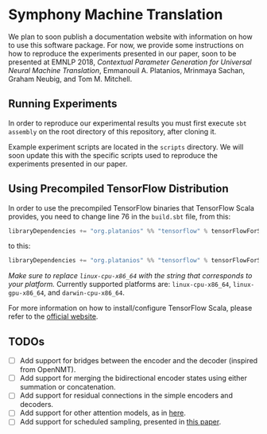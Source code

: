 # Symphony Machine Translation

We plan to soon publish a documentation website with 
information on how to use this software package. For now, 
we provide some instructions on how to reproduce the 
experiments presented in our paper, soon to be presented 
at EMNLP 2018, *Contextual Parameter Generation for
Universal Neural Machine Translation*, Emmanouil A. 
Platanios, Mrinmaya Sachan, Graham Neubig, and Tom M. 
Mitchell.

## Running Experiments

In order to reproduce our experimental results you must
first execute `sbt assembly` on the root directory of this
repository, after cloning it.

Example experiment scripts are located in the `scripts` 
directory. We will soon update this with the specific 
scripts used to reproduce the experiments presented in 
our paper.

## Using Precompiled TensorFlow Distribution

In order to use the precompiled TensorFlow binaries that
TensorFlow Scala provides, you need to change line 76 in
the `build.sbt` file, from this:

```scala
libraryDependencies += "org.platanios" %% "tensorflow" % tensorFlowForScalaVersion
```

to this:

```scala
libraryDependencies += "org.platanios" %% "tensorflow" % tensorFlowForScalaVersion classifier "linux-cpu-x86_64"
```

*Make sure to replace `linux-cpu-x86_64` with the string
that corresponds to your platform.* Currently supported
platforms are: `linux-cpu-x86_64`, `linux-gpu-x86_64`, and
`darwin-cpu-x86_64`.

For more information on how to install/configure TensorFlow
Scala, please refer to the
[official website](http://platanios.org/tensorflow_scala/).

## TODOs

- [ ] Add support for bridges between the encoder and
      the decoder (inspired from OpenNMT).
- [ ] Add support for merging the bidirectional encoder
      states using either summation or concatenation.
- [ ] Add support for residual connections in the simple
      encoders and decoders.
- [ ] Add support for other attention models, as in
      [here](https://arxiv.org/pdf/1508.04025.pdf).
- [ ] Add support for scheduled sampling, presented in
      [this paper](http://papers.nips.cc/paper/5956-scheduled-sampling-for-sequence-prediction-with-recurrent-neural-networks.pdf).
